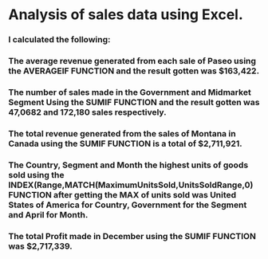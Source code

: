 # Analysis of sales data using Excel.
### I calculated the following:
### The average revenue generated from each sale of Paseo using the AVERAGEIF FUNCTION and the result gotten was $163,422.
### The number of sales made in the Government and Midmarket Segment Using the SUMIF FUNCTION and the result gotten was 47,0682 and 172,180 sales respectively.
### The total revenue generated from the sales of Montana in Canada using the SUMIF FUNCTION is a total of $2,711,921.
### The Country, Segment and Month the highest units of goods sold using the INDEX(Range,MATCH(MaximumUnitsSold,UnitsSoldRange,0) FUNCTION after getting the MAX of units sold was United States of America for Country, Government for the Segment and April for Month.
### The total Profit made in December using the SUMIF FUNCTION was $2,717,339.

